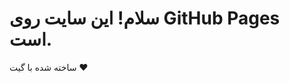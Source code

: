 <!-- index.html -->
<!doctype html>
<html>
<head>
  <meta charset="utf-8">
  <title>سایت من روی GitHub Pages</title>
</head>
<body>
  <h1>سلام! این سایت روی GitHub Pages است.</h1>
  <p>ساخته شده با گیت ❤️</p>
</body>
</html>
